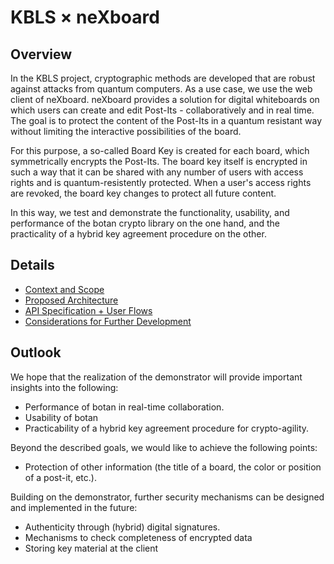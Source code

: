 # KBLS × neXboard

## Overview

In the KBLS project, cryptographic methods are developed that are robust against attacks from quantum computers. As a use case, we use the web client of neXboard. neXboard provides a solution for digital whiteboards on which users can create and edit Post-Its - collaboratively and in real time. The goal is to protect the content of the Post-Its in a quantum resistant way without limiting the interactive possibilities of the board.

For this purpose, a so-called Board Key is created for each board, which symmetrically encrypts the Post-Its. The board key itself is encrypted in such a way that it can be shared with any number of users with access rights and is quantum-resistently protected. When a user's access rights are revoked, the board key changes to protect all future content.

In this way, we test and demonstrate the functionality, usability, and performance of the botan crypto library on the one hand, and the practicality of a hybrid key agreement procedure on the other.

## Details

* [Context and Scope](./01-Context-and-Scope.md)
* [Proposed Architecture](./02-Proposed-Architecture.md)
* [API Specification + User Flows](./03-API-Specification+User-Flows.md)
* [Considerations for Further Development](./04-Considerations-for-Further-Development.md)

## Outlook

We hope that the realization of the demonstrator will provide important insights into the following:

* Performance of botan in real-time collaboration.
* Usability of botan
* Practicability of a hybrid key agreement procedure for crypto-agility.

Beyond the described goals, we would like to achieve the following points:

* Protection of other information (the title of a board, the color or position of a post-it, etc.).

Building on the demonstrator, further security mechanisms can be designed and implemented in the future:

* Authenticity through (hybrid) digital signatures.
* Mechanisms to check completeness of encrypted data
* Storing key material at the client
